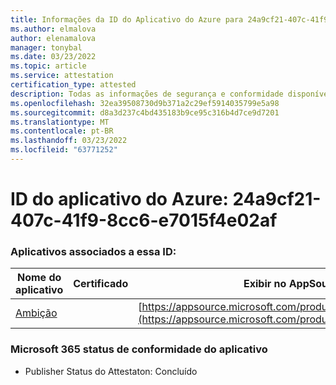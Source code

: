 ```yaml
---
title: Informações da ID do Aplicativo do Azure para 24a9cf21-407c-41f9-8cc6-e7015f4e02af
ms.author: elmalova
author: elenamalova
manager: tonybal
ms.date: 03/23/2022
ms.topic: article
ms.service: attestation
certification_type: attested
description: Todas as informações de segurança e conformidade disponíveis para 24a9cf21-407c-41f9-8cc6-e7015f4e02af.
ms.openlocfilehash: 32ea39508730d9b371a2c29ef5914035799e5a98
ms.sourcegitcommit: d8a3d237c4bd435183b9ce95c316b4d7ce9d7201
ms.translationtype: MT
ms.contentlocale: pt-BR
ms.lasthandoff: 03/23/2022
ms.locfileid: "63771252"
---
```

# <a name="azure-app-id-24a9cf21-407c-41f9-8cc6-e7015f4e02af"></a>ID do aplicativo do Azure: 24a9cf21-407c-41f9-8cc6-e7015f4e02af


### <a name="apps-associated-with-this-id"></a>Aplicativos associados a essa ID:
| **Nome do aplicativo** | **Certificado** | **Exibir no AppSource** |
|--------------|---------------|-----------------------|
| [Ambição](../forward/WA200003159.md) |  | [https://appsource.microsoft.com/product/office/WA200003159](https://appsource.microsoft.com/product/office/WA200003159) |

### <a name="microsoft-365-app-compliance-status"></a>Microsoft 365 status de conformidade do aplicativo
- Publisher Status do Attestaton: Concluído
